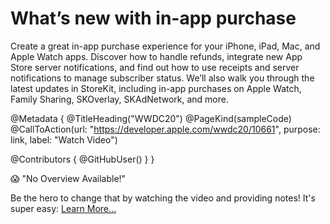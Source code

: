 # What’s new with in-app purchase

Create a great in-app purchase experience for your iPhone, iPad, Mac, and Apple Watch apps. Discover how to handle refunds, integrate new App Store server notifications, and find out how to use receipts and server notifications to manage subscriber status. We’ll also walk you through the latest updates in StoreKit, including in-app purchases on Apple Watch, Family Sharing, SKOverlay, SKAdNetwork, and more.

@Metadata {
   @TitleHeading("WWDC20")
   @PageKind(sampleCode)
   @CallToAction(url: "https://developer.apple.com/wwdc20/10661", purpose: link, label: "Watch Video")

   @Contributors {
      @GitHubUser(<replace this with your GitHub handle>)
   }
}

😱 "No Overview Available!"

Be the hero to change that by watching the video and providing notes! It's super easy:
 [Learn More…](https://wwdcnotes.github.io/WWDCNotes/documentation/wwdcnotes/contributing)
